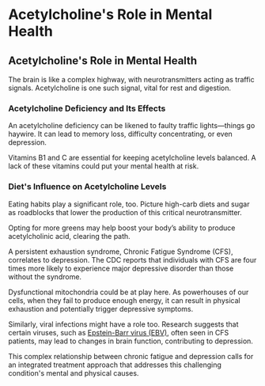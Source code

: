 # Acetylcholine's Role in Mental Health

## **Acetylcholine's Role in Mental Health**

The brain is like a complex highway, with neurotransmitters acting as traffic signals. Acetylcholine is one such signal, vital for rest and digestion.

### **Acetylcholine Deficiency and Its Effects**

An acetylcholine deficiency can be likened to faulty traffic lights—things go haywire. It can lead to memory loss, difficulty concentrating, or even depression.

Vitamins B1 and C are essential for keeping acetylcholine levels balanced. A lack of these vitamins could put your mental health at risk.

### **Diet's Influence on Acetylcholine Levels**

Eating habits play a significant role, too. Picture high-carb diets and sugar as roadblocks that lower the production of this critical neurotransmitter.

Opting for more greens may help boost your body’s ability to produce acetylcholinic acid, clearing the path.

A persistent exhaustion syndrome, Chronic Fatigue Syndrome (CFS), correlates to depression. The CDC reports that individuals with CFS are four times more likely to experience major depressive disorder than those without the syndrome.

Dysfunctional mitochondria could be at play here. As powerhouses of our cells, when they fail to produce enough energy, it can result in physical exhaustion and potentially trigger depressive symptoms.

Similarly, viral infections might have a role too. Research suggests that certain viruses, such as [Epstein-Barr virus (EBV)](https://www.drberg.com/blog/epstein-barr-virus-and-its-main-trigger-stress), often seen in CFS patients, may lead to changes in brain function, contributing to depression.

This complex relationship between chronic fatigue and depression calls for an integrated treatment approach that addresses this challenging condition's mental and physical causes.